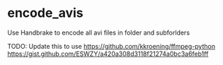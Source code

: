 # encode_avis
Use Handbrake to encode all avi files in folder and subforlders

TODO: Update this to use https://github.com/kkroening/ffmpeg-python
https://gist.github.com/ESWZY/a420a308d3118f21274a0bc3a6feb1ff
